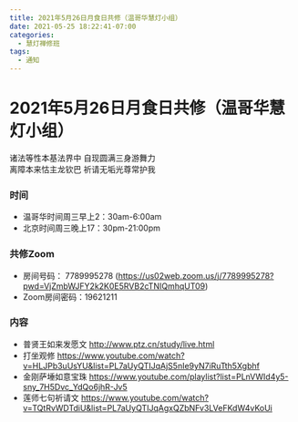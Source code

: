 ```yaml
---
title: 2021年5月26日月食日共修（温哥华慧灯小组）
date: 2021-05-25 18:22:41-07:00
categories:
  - 慧灯禅修班
tags:
  - 通知
---
```

# 2021年5月26日月食日共修（温哥华慧灯小组）

诸法等性本基法界中 自现圆满三身游舞力  
离障本来怙主龙钦巴 祈请无垢光尊常护我  

### 时间

- 温哥华时间周三早上2：30am-6:00am
- 北京时间周三晚上17：30pm-21:00pm

### 共修Zoom

- 房间号码： 7789995278 (<https://us02web.zoom.us/j/7789995278?pwd=VjZmbWJFY2k2K0E5RVB2cTNIQmhqUT09>)
- Zoom房间密码：19621211      

### 内容

- 普贤王如来发愿文 <http://www.ptz.cn/study/live.html>
- 打坐观修 <https://www.youtube.com/watch?v=HLJPb3uUsYU&list=PL7aUyQTIJqAjS5nIe9yN7iRuTth5Xgbhf>
- 金刚萨埵如意宝珠 <https://www.youtube.com/playlist?list=PLnVWId4y5-sny_7H5Dvc_YdQo6jhR-Jv5>
- 莲师七句祈请文 <https://www.youtube.com/watch?v=TQtRvWDTdiU&list=PL7aUyQTIJqAgxQZbNFv3LVeFKdW4vKoUi>
